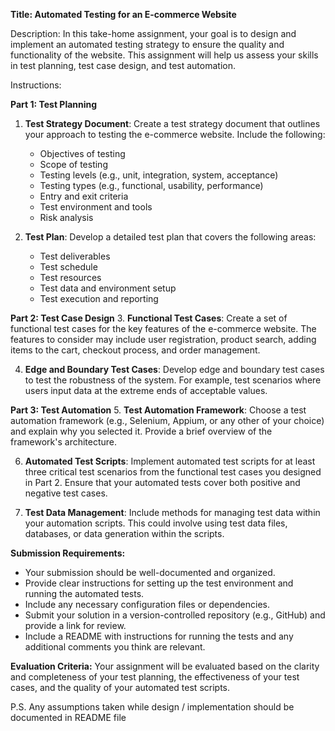 **Title: Automated Testing for an E-commerce Website**

Description:
In this take-home assignment, your goal is to design and implement an automated testing strategy to ensure the quality and functionality of the website. This assignment will help us assess your skills in test planning, test case design, and test automation.

Instructions:

**Part 1: Test Planning**

1. **Test Strategy Document**: Create a test strategy document that outlines your approach to testing the e-commerce website. Include the following:

   - Objectives of testing
   - Scope of testing
   - Testing levels (e.g., unit, integration, system, acceptance)
   - Testing types (e.g., functional, usability, performance)
   - Entry and exit criteria
   - Test environment and tools
   - Risk analysis

2. **Test Plan**: Develop a detailed test plan that covers the following areas:
   - Test deliverables
   - Test schedule
   - Test resources
   - Test data and environment setup
   - Test execution and reporting

**Part 2: Test Case Design** 3. **Functional Test Cases**: Create a set of functional test cases for the key features of the e-commerce website. The features to consider may include user registration, product search, adding items to the cart, checkout process, and order management.

4. **Edge and Boundary Test Cases**: Develop edge and boundary test cases to test the robustness of the system. For example, test scenarios where users input data at the extreme ends of acceptable values.

**Part 3: Test Automation** 5. **Test Automation Framework**: Choose a test automation framework (e.g., Selenium, Appium, or any other of your choice) and explain why you selected it. Provide a brief overview of the framework's architecture.

6. **Automated Test Scripts**: Implement automated test scripts for at least three critical test scenarios from the functional test cases you designed in Part 2. Ensure that your automated tests cover both positive and negative test cases.

7. **Test Data Management**: Include methods for managing test data within your automation scripts. This could involve using test data files, databases, or data generation within the scripts.

**Submission Requirements:**

- Your submission should be well-documented and organized.
- Provide clear instructions for setting up the test environment and running the automated tests.
- Include any necessary configuration files or dependencies.
- Submit your solution in a version-controlled repository (e.g., GitHub) and provide a link for review.
- Include a README with instructions for running the tests and any additional comments you think are relevant.

**Evaluation Criteria:**
Your assignment will be evaluated based on the clarity and completeness of your test planning, the effectiveness of your test cases, and the quality of your automated test scripts.

P.S. Any assumptions taken while design / implementation should be documented in README file
